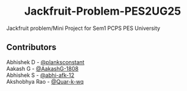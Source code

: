 <h1 align="center">Jackfruit-Problem-PES2UG25</h1>
Jackfruit problem/Mini Project for Sem1 PCPS PES University

## Contributors
Abhishek D - [@planksconstant](https://github.com/planksconstant)<br>
Aakash G - [@AakashG-1808](https://github.com/AakashG-1808)<br>
Abhishek S - [@abhi-afk-12](https://github.com/abhi-afk-12)<br>
Akshobhya Rao - [@Quar-k-wq](https://github.com/Quar-k-wq)<br>
